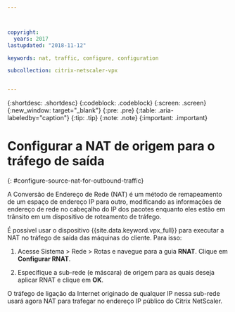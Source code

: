 ```yaml
---



copyright:
  years: 2017
lastupdated: "2018-11-12"

keywords: nat, traffic, configure, configuration

subcollection: citrix-netscaler-vpx


---
```


{:shortdesc: .shortdesc}
{:codeblock: .codeblock}
{:screen: .screen}
{:new_window: target="_blank"}
{:pre: .pre}
{:table: .aria-labeledby="caption"}
{:tip: .tip}
{:note: .note}
{:important: .important}

# Configurar a NAT de origem para o tráfego de saída
{: #configure-source-nat-for-outbound-traffic}

A Conversão de Endereço de Rede (NAT) é um método de remapeamento de um espaço de endereço IP para outro, modificando as informações de endereço de rede no cabeçalho do IP dos pacotes enquanto eles estão em trânsito em um dispositivo de roteamento de tráfego.

É possível usar o dispositivo {{site.data.keyword.vpx_full}} para executar a NAT no tráfego de saída das máquinas do cliente. Para isso:

1. Acesse Sistema > Rede > Rotas e navegue para a guia **RNAT**. Clique em **Configurar RNAT**.

2. Especifique a sub-rede (e máscara) de origem para as quais deseja aplicar RNAT e clique em **OK**.

O tráfego de ligação da Internet originado de qualquer IP nessa sub-rede usará agora NAT para trafegar no endereço IP público do Citrix NetScaler.    
